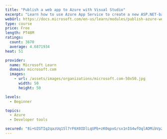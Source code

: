 ```yaml
---
title: "Publish a web app to Azure with Visual Studio"
excerpt: "Learn how to use Azure App Service to create a new ASP.NET-based web app, then publish and update directly from Visual Studio."
webUrl: https://docs.microsoft.com/en-us/learn/modules/publish-azure-web-app-with-visual-studio/
type: course
price: Free
length: PT48M
ratings:
  count: 3670
  average: 4.6871934
heat: 51

provider:
  name: Microsoft Learn
  domain: microsoft.com
  images:
    - url: /assets/images/organizations/microsoft.com-50x50.jpg
      width: 50
      height: 50

levels:
  - Beginner

topics:
  - Azure
  - Developer tools

secured: "8i+UZGTIq2qazUq1Sl7rF6X0IDlLqUPb+zK0qpxG/sx1nIG4wfOqlADMibVpZv4PDEBS9smsxEqJBSIFVQNsnKBdsOtFQMVMpLKEhRZx3U9qUlhEBxHVxKNOA7O4FnYnDPkq8mtfgbpcFDMQrKevy5NM0wAggZhYQY9ki0F8vkIDYghHeea9eJ5duGiMPOtckFr8w5awsHIOtY+xMyrCU+hs10et6X8BiR2vO1CPGPXtnsCPs2UbFmqQdI6L/6ojhPKRXQvsZJUOA047G6CSizOyYlpNhk2DQtsIlVtDsQ06WrlG4zlyGwDEdtt6Lg00J6W54eqc2P+Xqla49yM8cD9xel8pfmZE6EyqYty1MeX6cr4kYDBDkpUCnJnzv0mmfx474TUxPpNyY1CP8L2Pvf6wx5x6AdYWux3KWXDHlUc=;bF4EG3Ew0oU6JILboGxiCg=="
---
```


